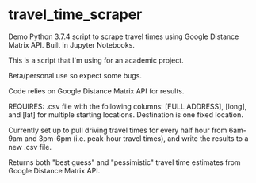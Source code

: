 # travel_time_scraper

Demo Python 3.7.4 script to scrape travel times using Google Distance Matrix API. Built in Jupyter Notebooks. 

This is a script that I'm using for an academic project. 

Beta/personal use so expect some bugs.

Code relies on Google Distance Matrix API for results.

REQUIRES: .csv file with the following columns: [FULL ADDRESS], [long], and [lat] for multiple starting locations. Destination is one fixed location. 

Currently set up to pull driving travel times for every half hour from 6am-9am and 3pm-6pm (i.e. peak-hour travel times), and write the results to a new .csv file.

Returns both "best guess" and "pessimistic" travel time estimates from Google Distance Matrix API.

